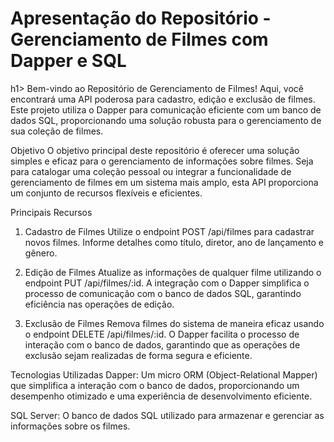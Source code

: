 
<h1>Apresentação do Repositório - Gerenciamento de Filmes com Dapper e SQL</h1>h1>
Bem-vindo ao Repositório de Gerenciamento de Filmes! Aqui, você encontrará uma API poderosa para cadastro, edição e exclusão de filmes. Este projeto utiliza o Dapper para comunicação eficiente com um banco de dados SQL, proporcionando uma solução robusta para o gerenciamento de sua coleção de filmes.

Objetivo
O objetivo principal deste repositório é oferecer uma solução simples e eficaz para o gerenciamento de informações sobre filmes. Seja para catalogar uma coleção pessoal ou integrar a funcionalidade de gerenciamento de filmes em um sistema mais amplo, esta API proporciona um conjunto de recursos flexíveis e eficientes.

Principais Recursos
1. Cadastro de Filmes
Utilize o endpoint POST /api/filmes para cadastrar novos filmes. Informe detalhes como título, diretor, ano de lançamento e gênero.

2. Edição de Filmes
Atualize as informações de qualquer filme utilizando o endpoint PUT /api/filmes/:id. A integração com o Dapper simplifica o processo de comunicação com o banco de dados SQL, garantindo eficiência nas operações de edição.

3. Exclusão de Filmes
Remova filmes do sistema de maneira eficaz usando o endpoint DELETE /api/filmes/:id. O Dapper facilita o processo de interação com o banco de dados, garantindo que as operações de exclusão sejam realizadas de forma segura e eficiente.

Tecnologias Utilizadas
Dapper: Um micro ORM (Object-Relational Mapper) que simplifica a interação com o banco de dados, proporcionando um desempenho otimizado e uma experiência de desenvolvimento eficiente.

SQL Server: O banco de dados SQL utilizado para armazenar e gerenciar as informações sobre os filmes.
